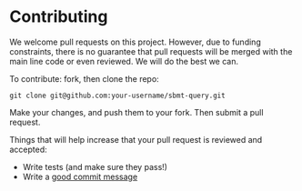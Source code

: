 # Contributing

We welcome pull requests on this project.  However, due to funding constraints, there is no guarantee that pull requests will be merged with the main line code or even reviewed. We will do the best we can.

To contribute: fork, then clone the repo:

```
git clone git@github.com:your-username/sbmt-query.git
```

Make your changes, and push them to your fork.  Then submit a pull request.

Things that will help increase that your pull request is reviewed and accepted:

- Write tests (and make sure they pass!)
- Write a [good commit message](https://tbaggery.com/2008/04/19/a-note-about-git-commit-messages.html)